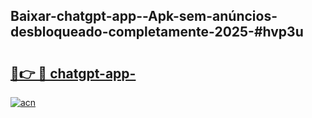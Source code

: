 ## Baixar-chatgpt-app--Apk-sem-anúncios-desbloqueado-completamente-2025-#hvp3u

# <h2><a href="https://ainizakaria.my?title=chatgpt-app-&ref=20M">🔗👉 🔴 chatgpt-app-</a></h2>

[![acn](https://github.com/user-attachments/assets/0f9c940e-d8b0-45ae-aac7-cd30a18b3e1c)](https://ainizakaria.my?title=chatgpt-app-&ref=20M)

